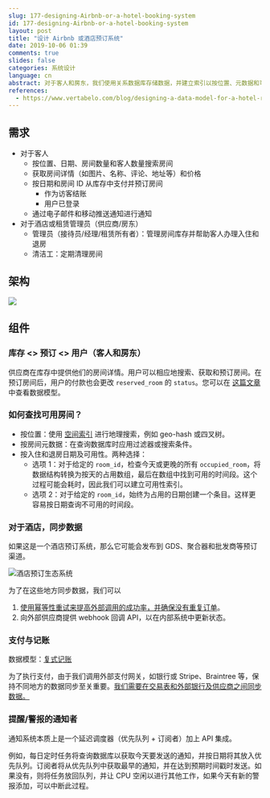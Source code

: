 ```yaml
---
slug: 177-designing-Airbnb-or-a-hotel-booking-system
id: 177-designing-Airbnb-or-a-hotel-booking-system
layout: post
title: "设计 Airbnb 或酒店预订系统"
date: 2019-10-06 01:39
comments: true
slides: false
categories: 系统设计
language: cn
abstract: 对于客人和房东，我们使用关系数据库存储数据，并建立索引以按位置、元数据和可用性进行搜索。我们可以使用外部供应商进行支付，并通过优先队列提醒预订。
references:
  - https://www.vertabelo.com/blog/designing-a-data-model-for-a-hotel-room-booking-system/
---
```


## 需求
* 对于客人
    * 按位置、日期、房间数量和客人数量搜索房间
    * 获取房间详情（如图片、名称、评论、地址等）和价格
    * 按日期和房间 ID 从库存中支付并预订房间
        * 作为访客结账 
        * 用户已登录
    * 通过电子邮件和移动推送通知进行通知
* 对于酒店或租赁管理员（供应商/房东）
    * 管理员（接待员/经理/租赁所有者）：管理房间库存并帮助客人办理入住和退房
    * 清洁工：定期清理房间

## 架构

![](https://res.cloudinary.com/dohtidfqh/image/upload/v1570439920/web-guiguio/hotel-booking-system_2.png)

## 组件

### 库存 \<\> 预订 \<\> 用户（客人和房东）

供应商在库存中提供他们的房间详情。用户可以相应地搜索、获取和预订房间。在预订房间后，用户的付款也会更改 `reserved_room` 的 `status`。您可以在 [这篇文章](https://www.vertabelo.com/blog/designing-a-data-model-for-a-hotel-room-booking-system/) 中查看数据模型。

### 如何查找可用房间？

* 按位置：使用 [空间索引](https://en.wikipedia.org/wiki/Spatial_database) 进行地理搜索，例如 geo-hash 或四叉树。
* 按房间元数据：在查询数据库时应用过滤器或搜索条件。
* 按入住和退房日期及可用性。两种选择：
    * 选项 1：对于给定的 `room_id`，检查今天或更晚的所有 `occupied_room`，将数据结构转换为按天的占用数组，最后在数组中找到可用的时间段。这个过程可能会耗时，因此我们可以建立可用性索引。
    * 选项 2：对于给定的 `room_id`，始终为占用的日期创建一个条目。这样更容易按日期查询不可用的时间段。

### 对于酒店，同步数据

如果这是一个酒店预订系统，那么它可能会发布到 GDS、聚合器和批发商等预订渠道。

![酒店预订生态系统](https://res.cloudinary.com/dohtidfqh/image/upload/v1570439485/web-guiguio/scheme.png)

为了在这些地方同步数据，我们可以

1. [使用幂等性重试来提高外部调用的成功率，并确保没有重复订单](https://puncsky.com/notes/43-how-to-design-robust-and-predictable-apis-with-idempotency)。
2. 向外部供应商提供 webhook 回调 API，以在内部系统中更新状态。

### 支付与记账

数据模型：[复式记账](https://puncsky.com/notes/167-designing-paypal-money-transfer#payment-service)

为了执行支付，由于我们调用外部支付网关，如银行或 Stripe、Braintree 等，保持不同地方的数据同步至关重要。[我们需要在交易表和外部银行及供应商之间同步数据。](https://puncsky.com/#how-to-sync-across-the-transaction-table-and-external-banks-and-vendors)

### 提醒/警报的通知者

通知系统本质上是一个延迟调度器（优先队列 + 订阅者）加上 API 集成。

例如，每日定时任务将查询数据库以获取今天要发送的通知，并按日期将其放入优先队列。订阅者将从优先队列中获取最早的通知，并在达到预期时间戳时发送。如果没有，则将任务放回队列，并让 CPU 空闲以进行其他工作，如果今天有新的警报添加，可以中断此过程。